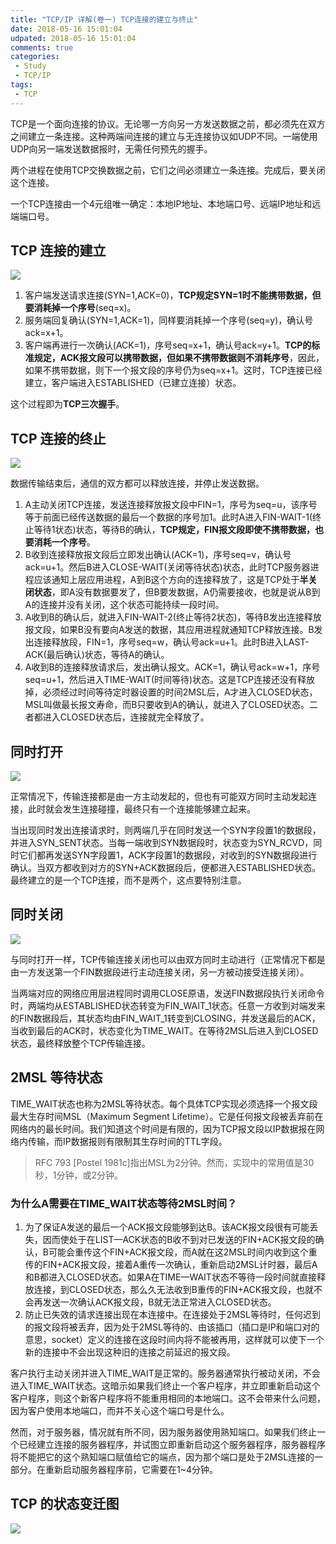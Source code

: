 ```yaml
---
title: "TCP/IP 详解(卷一) TCP连接的建立与终止"
date: 2018-05-16 15:01:04
udpated: 2018-05-16 15:01:04
comments: true
categories:
 - Study
 - TCP/IP
tags:
 - TCP
---
```


TCP是一个面向连接的协议。无论哪一方向另一方发送数据之前，都必须先在双方之间建立一条连接。这种两端间连接的建立与无连接协议如UDP不同。一端使用UDP向另一端发送数据报时，无需任何预先的握手。

两个进程在使用TCP交换数据之前，它们之间必须建立一条连接。完成后，要关闭这个连接。

一个TCP连接由一个4元组唯一确定：本地IP地址、本地端口号、远端IP地址和远端端口号。
<!-- more -->

## TCP 连接的建立

![](/images/tcp-ip/tcp-establishment.png)

1. 客户端发送请求连接(SYN=1,ACK=0)，**TCP规定SYN=1时不能携带数据，但要消耗掉一个序号**(seq=x)。
2. 服务端回复确认(SYN=1,ACK=1)，同样要消耗掉一个序号(seq=y)，确认号ack=x+1。
3. 客户端再进行一次确认(ACK=1)，序号seq=x+1，确认号ack=y+1。**TCP的标准规定，ACK报文段可以携带数据，但如果不携带数据则不消耗序号**，因此，如果不携带数据，则下一个报文段的序号仍为seq=x+1。这时，TCP连接已经建立，客户端进入ESTABLISHED（已建立连接）状态。

这个过程即为**TCP三次握手**。

## TCP 连接的终止

![](/images/tcp-ip/tcp-termination.png)

数据传输结束后，通信的双方都可以释放连接，并停止发送数据。

1. A主动关闭TCP连接，发送连接释放报文段中FIN=1，序号为seq=u，该序号等于前面已经传送数据的最后一个数据的序号加1。此时A进入FIN-WAIT-1(终止等待1状态)状态，等待B的确认，**TCP规定，FIN报文段即使不携带数据，也要消耗一个序号**。
2. B收到连接释放报文段后立即发出确认(ACK=1)，序号seq=v，确认号ack=u+1。然后B进入CLOSE-WAIT(关闭等待状态)状态，此时TCP服务器进程应该通知上层应用进程，A到B这个方向的连接释放了，这是TCP处于**半关闭状态**，即A没有数据要发了，但B要发数据，A仍需要接收，也就是说从B到A的连接并没有关闭，这个状态可能持续一段时间。
3. A收到B的确认后，就进入FIN-WAIT-2(终止等待2状态)，等待B发出连接释放报文段，如果B没有要向A发送的数据，其应用进程就通知TCP释放连接。B发出连接释放段，FIN=1，序号seq=w，确认号ack=u+1。此时B进入LAST-ACK(最后确认)状态，等待A的确认。
4. A收到B的连接释放请求后，发出确认报文。ACK=1，确认号ack=w+1，序号seq=u+1，然后进入TIME-WAIT(时间等待)状态。这是TCP连接还没有释放掉，必须经过时间等待定时器设置的时间2MSL后，A才进入CLOSED状态，MSL叫做最长报文寿命，而B只要收到A的确认，就进入了CLOSED状态。二者都进入CLOSED状态后，连接就完全释放了。

## 同时打开

![](/images/tcp-ip/tcp-simultaneous-open.jpg)

正常情况下，传输连接都是由一方主动发起的，但也有可能双方同时主动发起连接，此时就会发生连接碰撞，最终只有一个连接能够建立起来。

当出现同时发出连接请求时，则两端几乎在同时发送一个SYN字段置1的数据段，并进入SYN_SENT状态。当每一端收到SYN数据段时，状态变为SYN_RCVD，同时它们都再发送SYN字段置1，ACK字段置1的数据段，对收到的SYN数据段进行确认。当双方都收到对方的SYN+ACK数据段后，便都进入ESTABLISHED状态。最终建立的是一个TCP连接，而不是两个，这点要特别注意。

## 同时关闭

![](/images/tcp-ip/tcp-simultaneous-close.jpg)

与同时打开一样，TCP传输连接关闭也可以由双方同时主动进行（正常情况下都是由一方发送第一个FIN数据段进行主动连接关闭，另一方被动接受连接关闭）。

当两端对应的网络应用层进程同时调用CLOSE原语，发送FIN数据段执行关闭命令时，两端均从ESTABLISHED状态转变为FIN_WAIT_1状态。任意一方收到对端发来的FIN数据段后，其状态均由FIN_WAIT_1转变到CLOSING，并发送最后的ACK，当收到最后的ACK时，状态变化为TIME_WAIT。在等待2MSL后进入到CLOSED状态，最终释放整个TCP传输连接。

## 2MSL 等待状态

TIME_WAIT状态也称为2MSL等待状态。每个具体TCP实现必须选择一个报文段最大生存时间MSL（Maximum Segment Lifetime）。它是任何报文段被丢弃前在网络内的最长时间。我们知道这个时间是有限的，因为TCP报文段以IP数据报在网络内传输，而IP数据报则有限制其生存时间的TTL字段。

> RFC 793 [Postel 1981c]指出MSL为2分钟。然而，实现中的常用值是30秒，1分钟，或2分钟。

### 为什么A需要在TIME_WAIT状态等待2MSL时间？

1. 为了保证A发送的最后一个ACK报文段能够到达B。该ACK报文段很有可能丢失，因而使处于在LIST—ACK状态的B收不到对已发送的FIN+ACK报文段的确认，B可能会重传这个FIN+ACK报文段，而A就在这2MSL时间内收到这个重传的FIN+ACK报文段，接着A重传一次确认，重新启动2MSL计时器，最后A和B都进入CLOSED状态。如果A在TIME—WAIT状态不等待一段时间就直接释放连接，到CLOSED状态，那么久无法收到B重传的FIN+ACK报文段，也就不会再发送一次确认ACK报文段，B就无法正常进入CLOSED状态。
2. 防止已失效的请求连接出现在本连接中。在连接处于2MSL等待时，任何迟到的报文段将被丢弃，因为处于2MSL等待的、由该插口（插口是IP和端口对的意思，socket）定义的连接在这段时间内将不能被再用，这样就可以使下一个新的连接中不会出现这种旧的连接之前延迟的报文段。

客户执行主动关闭并进入TIME_WAIT是正常的。服务器通常执行被动关闭，不会进入TIME_WAIT状态。这暗示如果我们终止一个客户程序，并立即重新启动这个客户程序，则这个新客户程序将不能重用相同的本地端口。这不会带来什么问题，因为客户使用本地端口，而并不关心这个端口号是什么。

然而，对于服务器，情况就有所不同，因为服务器使用熟知端口。如果我们终止一个已经建立连接的服务器程序，并试图立即重新启动这个服务器程序，服务器程序将不能把它的这个熟知端口赋值给它的端点，因为那个端口是处于2MSL连接的一部分。在重新启动服务器程序前，它需要在1~4分钟。

## TCP 的状态变迁图

![](/images/tcp-ip/tcp-state-transition.jpg)

